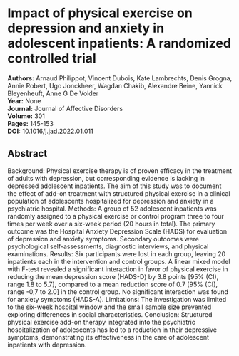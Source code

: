 # Impact of physical exercise on depression and anxiety in adolescent inpatients: A randomized controlled trial

**Authors:** Arnaud Philippot, Vincent Dubois, Kate Lambrechts, Denis Grogna, Annie Robert, Ugo Jonckheer, Wagdan Chakib, Alexandre Beine, Yannick Bleyenheuft, Anne G De Volder  
**Year:** None  
**Journal:** Journal of Affective Disorders  
**Volume:** 301  
**Pages:** 145-153  
**DOI:** 10.1016/j.jad.2022.01.011  

## Abstract
Background: Physical exercise therapy is of proven efficacy in the treatment of adults with depression, but corresponding evidence is lacking in depressed adolescent inpatients. The aim of this study was to document the effect of add-on treatment with structured physical exercise in a clinical population of adolescents hospitalized for depression and anxiety in a psychiatric hospital.
Methods: A group of 52 adolescent inpatients was randomly assigned to a physical exercise or control program three to four times per week over a six-week period (20 hours in total). The primary outcome was the Hospital Anxiety Depression Scale (HADS) for evaluation of depression and anxiety symptoms. Secondary outcomes were psychological self-assessments, diagnostic interviews, and physical examinations.
Results: Six participants were lost in each group, leaving 20 inpatients each in the intervention and control groups. A linear mixed model with F-test revealed a significant interaction in favor of physical exercise in reducing the mean depression score (HADS-D) by 3.8 points [95% (CI), range 1.8 to 5.7], compared to a mean reduction score of 0.7 [95% (CI), range -0,7 to 2.0] in the control group. No significant interaction was found for anxiety symptoms (HADS-A). Limitations: The investigation was limited to the six-week hospital window and the small sample size prevented exploring differences in social characteristics.
Conclusion: Structured physical exercise add-on therapy integrated into the psychiatric hospitalization of adolescents has led to a reduction in their depressive symptoms, demonstrating its effectiveness in the care of adolescent inpatients with depression.

